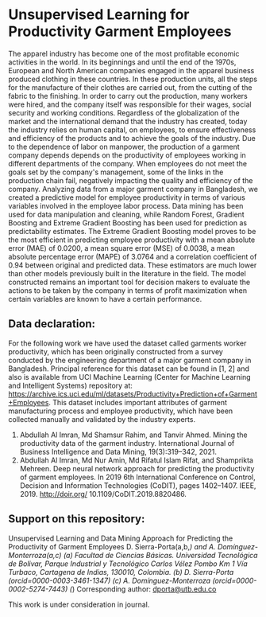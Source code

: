 # Unsupervised Learning for Productivity Garment Employees

The apparel industry has become one of the most profitable economic activities in the world. In its beginnings and until the end of the 1970s, European and North American companies engaged in the apparel business produced clothing in these countries. In these production units, all the steps for the manufacture of their clothes are carried out, from the cutting of the fabric to the finishing. In order to carry out the production, many workers were hired, and the company itself was responsible for their wages, social security and working conditions. Regardless of the globalization of the market and the international demand that the industry has created, today the industry relies on human capital, on employees, to ensure effectiveness and efficiency of the products and to achieve the goals of the industry. Due to the dependence of labor on manpower, the production of a garment company depends depends on the productivity of employees working in different departments of the company. When employees do not meet the goals set by the company's management, some of the links in the production chain fail, negatively impacting the quality and efficiency of the company. Analyzing data from a major garment company in Bangladesh, we created a predictive model for employee productivity in terms of various variables involved in the employee labor process. Data mining has been used for data manipulation and cleaning, while Random Forest, Gradient Boosting and Extreme Gradient Boosting has been used for prediction as predictability estimates. The Extreme Gradient Boosting model proves to be the most efficient in predicting employee productivity with a mean absolute error (MAE) of 0.0200, a mean square error (MSE) of 0.0038, a mean absolute percentage error (MAPE) of 3.0764 and a correlation coefficient of 0.94 between original and predicted data. These estimators are much lower than other models previously built in the literature in the field. The model constructed remains an important tool for decision makers to evaluate the actions to be taken by the company in terms of profit maximization when certain variables are known to have a certain performance.

## Data declaration:
For the following work we have used the dataset called garments worker productivity, which has been originally constructed from a survey conducted by the engineering department of a major garment company in Bangladesh. Principal reference for this dataset can be found in [1, 2] and also is available from UCI Machine Learning (Center for Machine Learning and Intelligent Systems) repository at: https://archive.ics.uci.edu/ml/datasets/Productivity+Prediction+of+Garment+Employees. This dataset includes important attributes of garment manufacturing process and employee productivity, which have been collected manually and validated by the industry experts.

1. Abdullah Al Imran, Md Shamsur Rahim, and Tanvir Ahmed. Mining the productivity data of the garment industry. International Journal of Business Intelligence and Data Mining, 19(3):319–342, 2021.
2. Abdullah Al Imran, Md Nur Amin, Md Rifatul Islam Rifat, and Shamprikta Mehreen. Deep neural network approach for predicting the productivity of garment employees. In 2019 6th International Conference on Control, Decision and Information Technologies (CoDIT), pages 1402–1407. IEEE, 2019. http://doir.org/
10.1109/CoDIT.2019.8820486.

## Support on this repository:
Unsupervised Learning and Data Mining Approach for Predicting the Productivity of Garment Employees
D. Sierra-Porta(a,b,*) and A. Domínguez-Monterroza(a,c)
(a) Facultad de Ciencias Básicas. Universidad Tecnológica de Bolivar, Parque Industrial y Tecnológico Carlos Vélez Pombo Km 1 Vía Turbaco, Cartagena de Indias, 130010, Colombia.
(b) D. Sierra-Porta (orcid=0000-0003-3461-1347)
(c) A. Domínguez-Monterroza (orcid=0000-0002-5274-7443)
(*) Corresponding author: dporta@utb.edu.co

This work is under consideration in journal.
